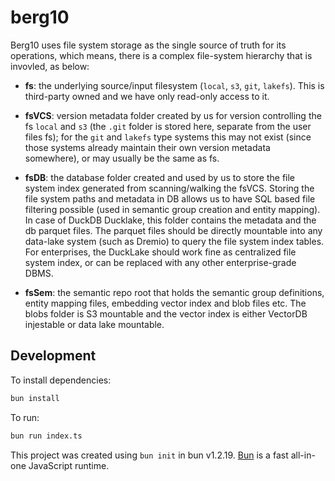 # berg10

Berg10 uses file system storage as the single source of truth for its operations, which means, there is a complex file-system hierarchy that is invovled, as below:

- **fs**: the underlying source/input filesystem (`local`, `s3`, `git`, `lakefs`). This is third-party owned and we have only read-only access to it.
  
- **fsVCS**: version metadata folder created by us for version controlling the fs `local` and `s3` (the `.git` folder is stored here, separate from the user files fs); for the `git` and `lakefs` type systems this may not exist (since those systems already maintain their own version metadata somewhere), or may usually be the same as fs.
  
- **fsDB**: the database folder created and used by us to store the file system index generated from scanning/walking the fsVCS. Storing the file system paths and metadata in DB allows us to have SQL based file filtering possible (used in semantic group creation and entity mapping). In case of DuckDB Ducklake, this folder contains the metadata and the db parquet files. The parquet files should be directly mountable into any data-lake system (such as Dremio) to query the file system index tables. For enterprises, the DuckLake should work fine as centralized file system index, or can be replaced with any other enterprise-grade DBMS.
  
- **fsSem**: the semantic repo root that holds the semantic group definitions, entity mapping files, embedding vector index and blob files etc. The blobs folder is S3 mountable and the vector index is either VectorDB injestable or data lake mountable.

## Development
To install dependencies:

```bash
bun install
```

To run:

```bash
bun run index.ts
```

This project was created using `bun init` in bun v1.2.19. [Bun](https://bun.com) is a fast all-in-one JavaScript runtime.

